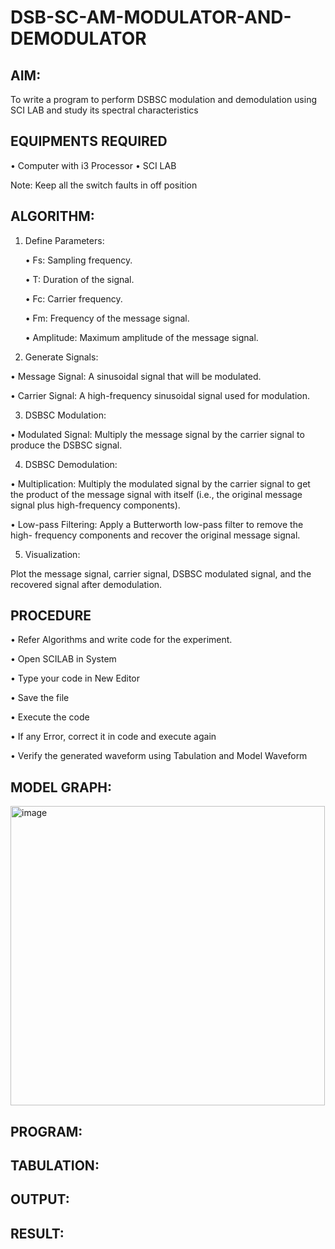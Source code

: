 # DSB-SC-AM-MODULATOR-AND-DEMODULATOR
## AIM:
To write a program to perform DSBSC modulation and demodulation using SCI LAB and study its spectral characteristics

## EQUIPMENTS REQUIRED
•	Computer with i3 Processor 
•	SCI LAB

Note: Keep all the switch faults in off position

## ALGORITHM:

1.	Define Parameters:
   
    •	Fs: Sampling frequency.
    
    •	T: Duration of the signal.
    
    •	Fc: Carrier frequency.
    
    •	Fm: Frequency of the message signal.
    
    •	Amplitude: Maximum amplitude of the message signal.

2.	Generate Signals:
 
  •	Message Signal: A sinusoidal signal that will be modulated.
  
  •	Carrier Signal: A high-frequency sinusoidal signal used for modulation.

3.	DSBSC Modulation:
   
  •	Modulated Signal: Multiply the message signal by the carrier signal to produce the DSBSC signal.

4.	DSBSC Demodulation:

  •	Multiplication: Multiply the modulated signal by the carrier signal to get the product of the message signal with itself (i.e., the original message signal plus high-frequency components).

  •	Low-pass Filtering: Apply a Butterworth low-pass filter to remove the high- frequency components and recover the original message signal.

5.	Visualization:
   
  Plot the message signal, carrier signal, DSBSC modulated signal, and the recovered signal after demodulation.

## PROCEDURE

  •	Refer Algorithms and write code for the experiment.
  
  •	Open SCILAB in System
  
  •	Type your code in New Editor
  
  •	Save the file
   
  •	Execute the code
  
  •	If any Error, correct it in code and execute again
  
  •	Verify the generated waveform using Tabulation and Model Waveform
  
## MODEL GRAPH:
<img width="503" height="479" alt="image" src="https://github.com/user-attachments/assets/9f4fdea5-8f1d-44ae-a75a-8c3737088c0a" />

## PROGRAM:

## TABULATION:

## OUTPUT:

## RESULT:
